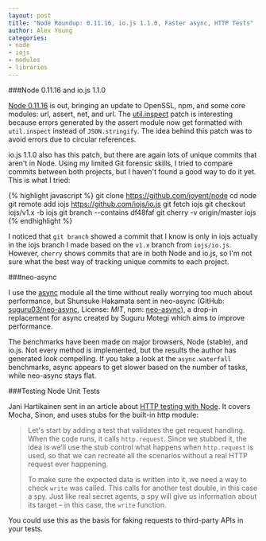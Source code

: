 ```yaml
---
layout: post
title: "Node Roundup: 0.11.16, io.js 1.1.0, Faster async, HTTP Tests"
author: Alex Young
categories:
- node
- iojs
- modules
- libraries
---
```


###Node 0.11.16 and io.js 1.1.0

[Node 0.11.16](http://blog.nodejs.org/2015/01/30/node-v0-11-16-unstable/) is out, bringing an update to OpenSSL, npm, and some core modules: url, assert, net, and url.  The [util.inspect](https://github.com/joyent/node/commit/bcff90e0c299ce472d3e00b8f886dac8e99478bd) patch is interesting because errors generated by the assert module now get formatted with `util.inspect` instead of `JSON.stringify`.  The idea behind this patch was to avoid errors due to circular references.

io.js 1.1.0 also has this patch, but there are again lots of unique commits that aren't in Node.  Using my limited Git forensic skills, I tried to compare commits between both projects, but I haven't found a good way to do it yet.  This is what I tried:

{% highlight javascript %}
git clone https://github.com/joyent/node
cd node
git remote add iojs https://github.com/iojs/io.js
git fetch iojs
git checkout iojs/v1.x -b iojs
git branch --contains df48faf
git cherry -v origin/master iojs
{% endhighlight %}

I noticed that `git branch` showed a commit that I know is only in iojs actually in the iojs branch I made based on the `v1.x` branch from `iojs/io.js`.  However, `cherry` shows commits that are in both Node and io.js, so I'm not sure what the best way of tracking unique commits to each project.

###neo-async

I use the [async](https://www.npmjs.com/package/async) module all the time without really worrying too much about performance, but Shunsuke Hakamata sent in neo-async (GitHub: [suguru03/neo-async](https://github.com/suguru03/neo-async), License: _MIT_, npm: [neo-async](https://www.npmjs.com/package/neo-async)), a drop-in replacement for async created by Suguru Motegi which aims to improve performance.

The benchmarks have been made on major browsers, Node (stable), and io.js.  Not every method is implemented, but the results the author has generated look compelling.  If you take a look at the `async.waterfall` benchmarks, async appears to get slower based on the number of tasks, while neo-async stays flat.

###Testing Node Unit Tests

Jani Hartikainen sent in an article about [HTTP testing with Node](http://codeutopia.net/blog/2015/01/30/how-to-unit-test-nodejs-http-requests/). It covers Mocha, Sinon, and uses stubs for the built-in http module:

> Let's start by adding a test that validates the get request handling. When the code runs, it calls `http.request`. Since we stubbed it, the idea is we’ll use the stub control what happens when `http.request` is used, so that we can recreate all the scenarios without a real HTTP request ever happening.
>
> To make sure the expected data is written into it, we need a way to check `write` was called. This calls for another test double, in this case a spy. Just like real secret agents, a spy will give us information about its target – in this case, the `write` function.

You could use this as the basis for faking requests to third-party APIs in your tests.
